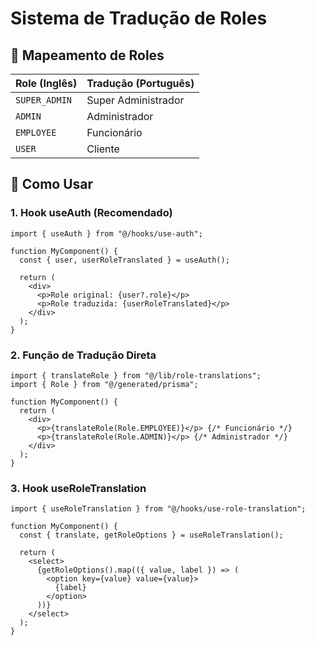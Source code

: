 # Sistema de Tradução de Roles

## 🎯 **Mapeamento de Roles**

| Role (Inglês) | Tradução (Português) |
| ------------- | -------------------- |
| `SUPER_ADMIN` | Super Administrador  |
| `ADMIN`       | Administrador        |
| `EMPLOYEE`    | Funcionário          |
| `USER`        | Cliente              |

## 🚀 **Como Usar**

### **1. Hook useAuth (Recomendado)**

```tsx
import { useAuth } from "@/hooks/use-auth";

function MyComponent() {
  const { user, userRoleTranslated } = useAuth();

  return (
    <div>
      <p>Role original: {user?.role}</p>
      <p>Role traduzida: {userRoleTranslated}</p>
    </div>
  );
}
```

### **2. Função de Tradução Direta**

```tsx
import { translateRole } from "@/lib/role-translations";
import { Role } from "@/generated/prisma";

function MyComponent() {
  return (
    <div>
      <p>{translateRole(Role.EMPLOYEE)}</p> {/* Funcionário */}
      <p>{translateRole(Role.ADMIN)}</p> {/* Administrador */}
    </div>
  );
}
```

### **3. Hook useRoleTranslation**

```tsx
import { useRoleTranslation } from "@/hooks/use-role-translation";

function MyComponent() {
  const { translate, getRoleOptions } = useRoleTranslation();

  return (
    <select>
      {getRoleOptions().map(({ value, label }) => (
        <option key={value} value={value}>
          {label}
        </option>
      ))}
    </select>
  );
}
```
